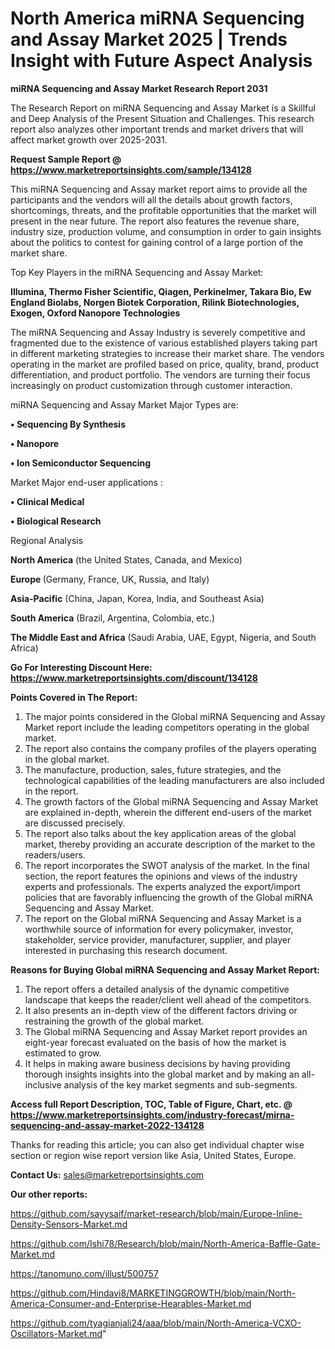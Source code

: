# North America miRNA Sequencing and Assay Market 2025 | Trends Insight with Future Aspect Analysis

<strong>miRNA Sequencing and Assay Market Research Report 2031</strong>

The Research Report on miRNA Sequencing and Assay Market is a Skillful and Deep Analysis of the Present Situation and Challenges. This research report also analyzes other important trends and market drivers that will affect market growth over 2025-2031.

<strong>Request Sample Report @ <a href=https://www.marketreportsinsights.com/sample/134128>https://www.marketreportsinsights.com/sample/134128</a></strong>

This miRNA Sequencing and Assay market report aims to provide all the participants and the vendors will all the details about growth factors, shortcomings, threats, and the profitable opportunities that the market will present in the near future. The report also features the revenue share, industry size, production volume, and consumption in order to gain insights about the politics to contest for gaining control of a large portion of the market share.

Top Key Players in the miRNA Sequencing and Assay Market:

<strong>Illumina, Thermo Fisher Scientific, Qiagen, Perkinelmer, Takara Bio, Ew England Biolabs, Norgen Biotek Corporation, Rilink Biotechnologies, Exogen, Oxford Nanopore Technologies</strong>

The miRNA Sequencing and Assay Industry is severely competitive and fragmented due to the existence of various established players taking part in different marketing strategies to increase their market share. The vendors operating in the market are profiled based on price, quality, brand, product differentiation, and product portfolio. The vendors are turning their focus increasingly on product customization through customer interaction.

miRNA Sequencing and Assay Market Major Types are:

<strong>• Sequencing By Synthesis

• Nanopore

• Ion Semiconductor Sequencing</strong>

Market Major end-user applications :

<strong>• Clinical Medical

• Biological Research</strong>

Regional Analysis

</u><strong><b>North America</b></strong> (the United States, Canada, and Mexico)

<strong><b>Europe </b></strong>(Germany, France, UK, Russia, and Italy)

<strong><b>Asia-Pacific</b></strong> (China, Japan, Korea, India, and Southeast Asia)

<strong><b>South America</b></strong> (Brazil, Argentina, Colombia, etc.)

<strong><b>The Middle East and Africa</b></strong> (Saudi Arabia, UAE, Egypt, Nigeria, and South Africa)

<strong>Go For Interesting Discount Here: <a href=https://www.marketreportsinsights.com/discount/134128>https://www.marketreportsinsights.com/discount/134128</a></strong>

<strong>Points Covered in The Report:</strong>
<ol>
  <li>The major points considered in the Global miRNA Sequencing and Assay Market report include the leading competitors operating in the global market.</li>
  <li>The report also contains the company profiles of the players operating in the global market.</li>
  <li>The manufacture, production, sales, future strategies, and the technological capabilities of the leading manufacturers are also included in the report.</li>
  <li>The growth factors of the Global miRNA Sequencing and Assay Market are explained in-depth, wherein the different end-users of the market are discussed precisely.</li>
  <li>The report also talks about the key application areas of the global market, thereby providing an accurate description of the market to the readers/users.</li>
  <li>The report incorporates the SWOT analysis of the market. In the final section, the report features the opinions and views of the industry experts and professionals. The experts analyzed the export/import policies that are favorably influencing the growth of the Global miRNA Sequencing and Assay Market.</li>
  <li>The report on the Global miRNA Sequencing and Assay Market is a worthwhile source of information for every policymaker, investor, stakeholder, service provider, manufacturer, supplier, and player interested in purchasing this research document.</li>
</ol>
<strong>Reasons for Buying Global miRNA Sequencing and Assay Market Report:</strong>

<ol>
  <li>The report offers a detailed analysis of the dynamic competitive landscape that keeps the reader/client well ahead of the competitors.</li>
  <li>It also presents an in-depth view of the different factors driving or restraining the growth of the global market.</li>
  <li>The Global miRNA Sequencing and Assay Market report provides an eight-year forecast evaluated on the basis of how the market is estimated to grow.</li>
  <li>It helps in making aware business decisions by having providing thorough insights insights into the global market and by making an all-inclusive analysis of the key market segments and sub-segments.</li>
</ol>
<strong>Access full Report Description, TOC, Table of Figure, Chart, etc. @ <a href=https://www.marketreportsinsights.com/industry-forecast/mirna-sequencing-and-assay-market-2022-134128>https://www.marketreportsinsights.com/industry-forecast/mirna-sequencing-and-assay-market-2022-134128</a></strong>


Thanks for reading this article; you can also get individual chapter wise section or region wise report version like Asia, United States, Europe.

<strong>Contact Us:</strong>
sales@marketreportsinsights.com

<strong>Our other reports:</strong>

<a href=https://github.com/sayysaif/market-research/blob/main/Europe-Inline-Density-Sensors-Market.md>https://github.com/sayysaif/market-research/blob/main/Europe-Inline-Density-Sensors-Market.md</a>

<a href=https://github.com/Ishi78/Research/blob/main/North-America-Baffle-Gate-Market.md>https://github.com/Ishi78/Research/blob/main/North-America-Baffle-Gate-Market.md</a>

<a href=https://tanomuno.com/illust/500757>https://tanomuno.com/illust/500757</a>

<a href=https://github.com/Hindavi8/MARKETINGGROWTH/blob/main/North-America-Consumer-and-Enterprise-Hearables-Market.md>https://github.com/Hindavi8/MARKETINGGROWTH/blob/main/North-America-Consumer-and-Enterprise-Hearables-Market.md</a>

<a href=https://github.com/tyagianjali24/aaa/blob/main/North-America-VCXO-Oscillators-Market.md>https://github.com/tyagianjali24/aaa/blob/main/North-America-VCXO-Oscillators-Market.md</a>"
